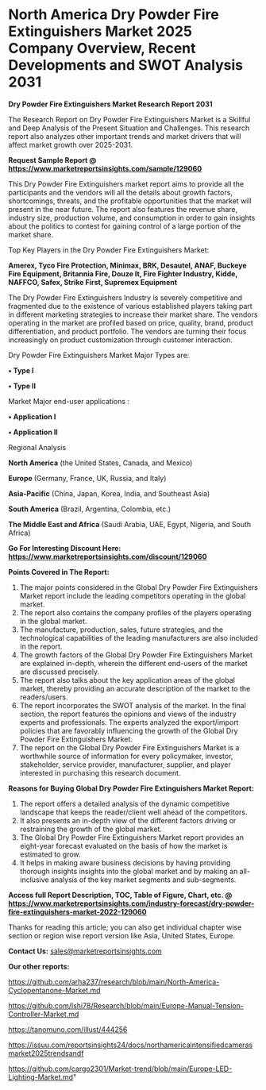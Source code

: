 # North America Dry Powder Fire Extinguishers Market 2025 Company Overview, Recent Developments and SWOT Analysis 2031

<strong>Dry Powder Fire Extinguishers Market Research Report 2031</strong>

The Research Report on Dry Powder Fire Extinguishers Market is a Skillful and Deep Analysis of the Present Situation and Challenges. This research report also analyzes other important trends and market drivers that will affect market growth over 2025-2031.

<strong>Request Sample Report @ <a href=https://www.marketreportsinsights.com/sample/129060>https://www.marketreportsinsights.com/sample/129060</a></strong>

This Dry Powder Fire Extinguishers market report aims to provide all the participants and the vendors will all the details about growth factors, shortcomings, threats, and the profitable opportunities that the market will present in the near future. The report also features the revenue share, industry size, production volume, and consumption in order to gain insights about the politics to contest for gaining control of a large portion of the market share.

Top Key Players in the Dry Powder Fire Extinguishers Market:

<strong>Amerex, Tyco Fire Protection, Minimax, BRK, Desautel, ANAF, Buckeye Fire Equipment, Britannia Fire, Douze It, Fire Fighter Industry, Kidde, NAFFCO, Safex, Strike First, Supremex Equipment</strong>

The Dry Powder Fire Extinguishers Industry is severely competitive and fragmented due to the existence of various established players taking part in different marketing strategies to increase their market share. The vendors operating in the market are profiled based on price, quality, brand, product differentiation, and product portfolio. The vendors are turning their focus increasingly on product customization through customer interaction.

Dry Powder Fire Extinguishers Market Major Types are:

<strong>• Type I

• Type II</strong>

Market Major end-user applications :

<strong>• Application I

• Application II</strong>

Regional Analysis

</u><strong><b>North America</b></strong> (the United States, Canada, and Mexico)

<strong><b>Europe </b></strong>(Germany, France, UK, Russia, and Italy)

<strong><b>Asia-Pacific</b></strong> (China, Japan, Korea, India, and Southeast Asia)

<strong><b>South America</b></strong> (Brazil, Argentina, Colombia, etc.)

<strong><b>The Middle East and Africa</b></strong> (Saudi Arabia, UAE, Egypt, Nigeria, and South Africa)

<strong>Go For Interesting Discount Here: <a href=https://www.marketreportsinsights.com/discount/129060>https://www.marketreportsinsights.com/discount/129060</a></strong>

<strong>Points Covered in The Report:</strong>
<ol>
  <li>The major points considered in the Global Dry Powder Fire Extinguishers Market report include the leading competitors operating in the global market.</li>
  <li>The report also contains the company profiles of the players operating in the global market.</li>
  <li>The manufacture, production, sales, future strategies, and the technological capabilities of the leading manufacturers are also included in the report.</li>
  <li>The growth factors of the Global Dry Powder Fire Extinguishers Market are explained in-depth, wherein the different end-users of the market are discussed precisely.</li>
  <li>The report also talks about the key application areas of the global market, thereby providing an accurate description of the market to the readers/users.</li>
  <li>The report incorporates the SWOT analysis of the market. In the final section, the report features the opinions and views of the industry experts and professionals. The experts analyzed the export/import policies that are favorably influencing the growth of the Global Dry Powder Fire Extinguishers Market.</li>
  <li>The report on the Global Dry Powder Fire Extinguishers Market is a worthwhile source of information for every policymaker, investor, stakeholder, service provider, manufacturer, supplier, and player interested in purchasing this research document.</li>
</ol>
<strong>Reasons for Buying Global Dry Powder Fire Extinguishers Market Report:</strong>

<ol>
  <li>The report offers a detailed analysis of the dynamic competitive landscape that keeps the reader/client well ahead of the competitors.</li>
  <li>It also presents an in-depth view of the different factors driving or restraining the growth of the global market.</li>
  <li>The Global Dry Powder Fire Extinguishers Market report provides an eight-year forecast evaluated on the basis of how the market is estimated to grow.</li>
  <li>It helps in making aware business decisions by having providing thorough insights insights into the global market and by making an all-inclusive analysis of the key market segments and sub-segments.</li>
</ol>
<strong>Access full Report Description, TOC, Table of Figure, Chart, etc. @ <a href=https://www.marketreportsinsights.com/industry-forecast/dry-powder-fire-extinguishers-market-2022-129060>https://www.marketreportsinsights.com/industry-forecast/dry-powder-fire-extinguishers-market-2022-129060</a></strong>


Thanks for reading this article; you can also get individual chapter wise section or region wise report version like Asia, United States, Europe.

<strong>Contact Us:</strong>
sales@marketreportsinsights.com

<strong>Our other reports:</strong>

<a href=https://github.com/arha237/research/blob/main/North-America-Cyclopentanone-Market.md>https://github.com/arha237/research/blob/main/North-America-Cyclopentanone-Market.md</a>

<a href=https://github.com/Ishi78/Research/blob/main/Europe-Manual-Tension-Controller-Market.md>https://github.com/Ishi78/Research/blob/main/Europe-Manual-Tension-Controller-Market.md</a>

<a href=https://tanomuno.com/illust/444256>https://tanomuno.com/illust/444256</a>

<a href=https://issuu.com/reportsinsights24/docs/northamericaintensifiedcamerasmarket2025trendsandf>https://issuu.com/reportsinsights24/docs/northamericaintensifiedcamerasmarket2025trendsandf</a>

<a href=https://github.com/cargo2301/Market-trend/blob/main/Europe-LED-Lighting-Market.md>https://github.com/cargo2301/Market-trend/blob/main/Europe-LED-Lighting-Market.md</a>"
